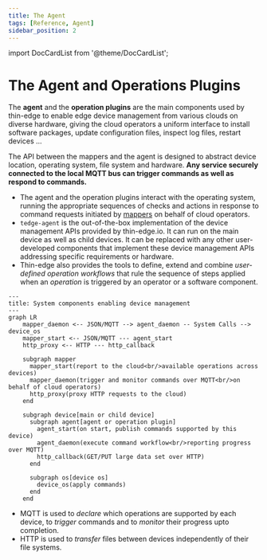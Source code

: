 ```yaml
---
title: The Agent
tags: [Reference, Agent]
sidebar_position: 2
---
```


import DocCardList from '@theme/DocCardList';

# The Agent and Operations Plugins

The __agent__ and the __operation plugins__ are the main components used by thin-edge
to enable edge device management from various clouds on diverse hardware,
giving the cloud operators a uniform interface to install software packages,
update configuration files, inspect log files, restart devices ...

The API between the mappers and the agent is designed to abstract device location, operating system, file system and hardware.
__Any service securely connected to the local MQTT bus can trigger commands as well as respond to commands.__

- The agent and the operation plugins interact with the operating system,
  running the appropriate sequences of checks and actions
  in response to command requests initiated by [mappers](../mappers) on behalf of cloud operators.
- `tedge-agent` is the out-of-the-box implementation of the device management APIs provided by thin-edge.io.
  It can run on the main device as well as child devices.
  It can be replaced with any other user-developed components that implement these device management APIs 
  addressing specific requirements or hardware.
- Thin-edge also provides the tools to define, extend and combine *user-defined operation workflows*
  that rule the sequence of steps applied when an *operation* is triggered by an operator or a software component.

```mermaid
---
title: System components enabling device management
---
graph LR
    mapper_daemon <-- JSON/MQTT --> agent_daemon -- System Calls --> device_os
    mapper_start <-- JSON/MQTT --- agent_start
    http_proxy <-- HTTP --- http_callback

    subgraph mapper
      mapper_start(report to the cloud<br/>available operations across devices)
      mapper_daemon(trigger and monitor commands over MQTT<br/>on behalf of cloud operators)
      http_proxy(proxy HTTP requests to the cloud)
    end
    
    subgraph device[main or child device]
      subgraph agent[agent or operation plugin]
        agent_start(on start, publish commands supported by this device)
        agent_daemon(execute command workflow<br/>reporting progress over MQTT)
        http_callback(GET/PUT large data set over HTTP)
      end
  
      subgraph os[device os]
        device_os(apply commands)
      end
    end
```

- MQTT is used to *declare* which operations are supported by each device,
  to *trigger* commands and to *monitor* their progress upto completion.
- HTTP is used to *transfer* files between devices independently of their file systems.

<DocCardList />